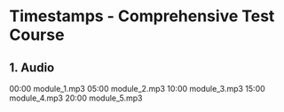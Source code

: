 # Timestamps - Comprehensive Test Course

## 1. Audio
   00:00 module_1.mp3
   05:00 module_2.mp3
   10:00 module_3.mp3
   15:00 module_4.mp3
   20:00 module_5.mp3

